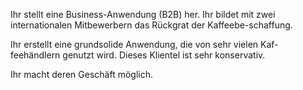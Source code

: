 Ihr stellt eine Business-Anwendung (B2B) her. Ihr bildet mit zwei internationalen Mitbewerbern das Rückgrat der Kaffeebe-schaffung. 

Ihr erstellt eine grundsolide Anwendung, die von sehr vielen Kaf-feehändlern genutzt wird. Dieses Klientel ist sehr konservativ.

Ihr macht deren Geschäft möglich.

